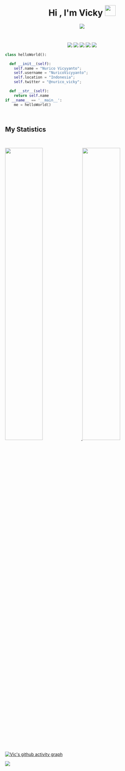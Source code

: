 <h1 align="center">Hi , I'm Vicky <img src="https://media.giphy.com/media/hvRJCLFzcasrR4ia7z/giphy.gif" width="35"></h1>

<p align="center">
  <a href="https://github.com/DenverCoder1/readme-typing-svg"><img src="https://readme-typing-svg.herokuapp.com?lines=Backend+Developer;Python+Developer;Web+Developer;Data+Science&center=true&width=500&height=50"></a>
</p>

<br>

<p>
<div align="center">
  <img src="https://img.shields.io/badge/-HTML-c58545?style=for-the-badge&logo=html5&logoColor=c58545&labelColor=282828">
  <img src="https://img.shields.io/badge/-CSS-d1a01f?style=for-the-badge&logo=css3&logoColor=d1a01f&labelColor=282828">
  <img src="https://img.shields.io/badge/-Python-98b982?style=for-the-badge&logo=python&logoColor=98b982&labelColor=282828">
  <img src="https://img.shields.io/badge/-PHP-8892BF?style=for-the-badge&logo=php&logoColor=8892BF&labelColor=282828">
  <img src="https://img.shields.io/badge/-Javascript-F7DC00?style=for-the-badge&logo=javascript&logoColor=F7DC00&labelColor=282828">
</div>
</p>

```python
class helloWorld():
    
  def __init__(self):
    self.name = "Nurico Vicyyanto";
    self.username = "NuricoVicyyanto";
    self.location = "Indonesia";
    self.twitter = "@nurico_vicky";
  
  def __str__(self):
    return self.name
if __name__ == '__main__':
    me = helloWorld()
```

<br>


## My Statistics

<br/>
<p align="left">
  <a href="https://oo.dev/">
  <img width="49.5%" src="https://github-readme-stats.vercel.app/api?username=NuricoVicyyanto&show_icons=true&theme=blueberry&hide_border=true" />
    <img width="49.5%" src="https://github-readme-streak-stats.herokuapp.com/?user=NuricoVicyyanto&theme=blueberry&hide_border=true" />
  </a>
</p>
<br>

[![Vic's github activity graph](https://activity-graph.herokuapp.com/graph?username=NuricoVicyyanto&theme=react-dark)](https://github.com/NuricoVicyyanto/github-readme-activity-graph)

![](https://komarev.com/ghpvc/?username=your-github-NuricoVicyyanto&style=flat)
